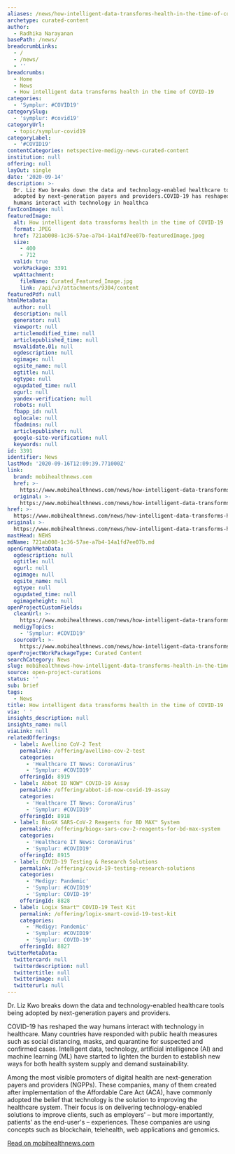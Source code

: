 ```yaml
---
aliases: /news/how-intelligent-data-transforms-health-in-the-time-of-covid-19
archetype: curated-content
author:
  - Radhika Narayanan
basePath: /news/
breadcrumbLinks:
  - /
  - /news/
  - ''
breadcrumbs:
  - Home
  - News
  - How intelligent data transforms health in the time of COVID-19
categories:
  - 'Symplur: #COVID19'
categorySlug:
  - 'symplur: #covid19'
categoryUrl:
  - topic/symplur-covid19
categoryLabel:
  - '#COVID19'
contentCategories: netspective-medigy-news-curated-content
institution: null
offering: null
layOut: single
date: '2020-09-14'
description: >-
  Dr. Liz Kwo breaks down the data and technology-enabled healthcare tools being
  adopted by next-generation payers and providers.COVID-19 has reshaped the way
  humans interact with technology in healthca
favIconImage: null
featuredImage:
  alt: How intelligent data transforms health in the time of COVID-19
  format: JPEG
  href: 721ab008-1c36-57ae-a7b4-14a1fd7ee07b-featuredImage.jpeg
  size:
    - 400
    - 712
  valid: true
  workPackage: 3391
  wpAttachment:
    fileName: Curated_Featured_Image.jpg
    link: /api/v3/attachments/9304/content
featuredPdf: null
htmlMetaData:
  author: null
  description: null
  generator: null
  viewport: null
  articlemodified_time: null
  articlepublished_time: null
  msvalidate.01: null
  ogdescription: null
  ogimage: null
  ogsite_name: null
  ogtitle: null
  ogtype: null
  ogupdated_time: null
  ogurl: null
  yandex-verification: null
  robots: null
  fbapp_id: null
  oglocale: null
  fbadmins: null
  articlepublisher: null
  google-site-verification: null
  keywords: null
id: 3391
identifier: News
lastMod: '2020-09-16T12:09:39.771000Z'
link:
  brand: mobihealthnews.com
  href: >-
    https://www.mobihealthnews.com/news/how-intelligent-data-transforms-health-time-covid
  original: >-
    https://www.mobihealthnews.com/news/how-intelligent-data-transforms-health-time-covid
href: >-
  https://www.mobihealthnews.com/news/how-intelligent-data-transforms-health-time-covid
original: >-
  https://www.mobihealthnews.com/news/how-intelligent-data-transforms-health-time-covid
mastHead: NEWS
mdName: 721ab008-1c36-57ae-a7b4-14a1fd7ee07b.md
openGraphMetaData:
  ogdescription: null
  ogtitle: null
  ogurl: null
  ogimage: null
  ogsite_name: null
  ogtype: null
  ogupdated_time: null
  ogimageheight: null
openProjectCustomFields:
  cleanUrl: >-
    https://www.mobihealthnews.com/news/how-intelligent-data-transforms-health-time-covid
  medigyTopics:
    - 'Symplur: #COVID19'
  sourceUrl: >-
    https://www.mobihealthnews.com/news/how-intelligent-data-transforms-health-time-covid
openProjectWorkPackageType: Curated Content
searchCategory: News
slug: mobihealthnews-how-intelligent-data-transforms-health-in-the-time-of-covid-19
source: open-project-curations
status: ''
sub: brief
tags:
  - News
title: How intelligent data transforms health in the time of COVID-19
via: ' '
insights_description: null
insights_name: null
viaLink: null
relatedOfferings:
  - label: Avellino CoV-2 Test
    permalink: /offering/avellino-cov-2-test
    categories:
      - 'Healthcare IT News: CoronaVirus'
      - 'Symplur: #COVID19'
    offeringId: 8919
  - label: Abbot ID NOW™ COVID-19 Assay
    permalink: /offering/abbot-id-now-covid-19-assay
    categories:
      - 'Healthcare IT News: CoronaVirus'
      - 'Symplur: #COVID19'
    offeringId: 8918
  - label: BioGX SARS-CoV-2 Reagents for BD MAX™ System
    permalink: /offering/biogx-sars-cov-2-reagents-for-bd-max-system
    categories:
      - 'Healthcare IT News: CoronaVirus'
      - 'Symplur: #COVID19'
    offeringId: 8915
  - label: COVID-19 Testing & Research Solutions
    permalink: /offering/covid-19-testing-research-solutions
    categories:
      - 'Medigy: Pandemic'
      - 'Symplur: #COVID19'
      - 'Symplur: COVID-19'
    offeringId: 8828
  - label: Logix Smart™ COVID-19 Test Kit
    permalink: /offering/logix-smart-covid-19-test-kit
    categories:
      - 'Medigy: Pandemic'
      - 'Symplur: #COVID19'
      - 'Symplur: COVID-19'
    offeringId: 8827
twitterMetaData:
  twittercard: null
  twitterdescription: null
  twittertitle: null
  twitterimage: null
  twitterurl: null
---
```

<p>Dr. Liz Kwo breaks down the data and technology-enabled healthcare tools being adopted by next-generation payers and providers.</p><p>COVID-19 has reshaped the way humans interact with technology in healthcare. Many countries have responded with public health measures such as social distancing, masks, and quarantine for suspected and confirmed cases.&nbsp;Intelligent data, technology, artificial intelligence (AI)&nbsp;and machine learning (ML) have&nbsp;started to lighten the burden to establish new ways for both health system supply and demand sustainability.</p><p>Among the most visible promoters of digital health are&nbsp;next-generation payers and providers (NGPPs). These companies, many of them created after implementation of the Affordable Care Act (ACA), have commonly adopted the belief that technology is the solution to improving the healthcare system. Their focus is on delivering technology-enabled solutions to improve clients, such as employers' – but more importantly, patients' as the end-user's –&nbsp;experiences. These companies are using concepts such as blockchain, telehealth, web applications and genomics.</p><p><a href="https://www.mobihealthnews.com/news/how-intelligent-data-transforms-health-time-covid">Read on mobihealthnews.com</a></p>
